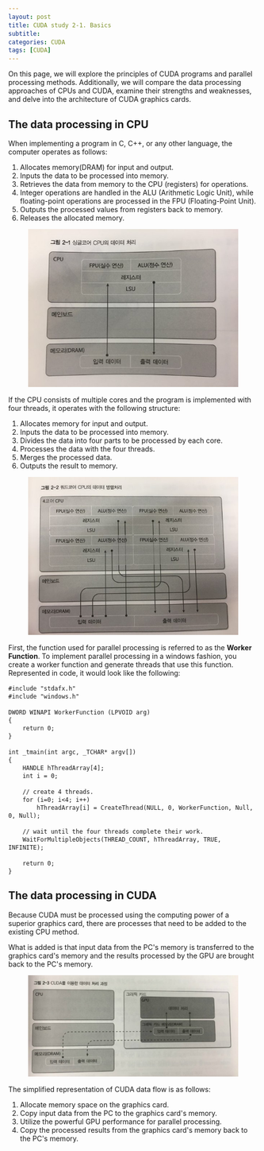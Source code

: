 ```yaml
---
layout: post
title: CUDA study 2-1. Basics
subtitle: 
categories: CUDA
tags: [CUDA]
---
```


On this page, we will explore the principles of CUDA programs and parallel processing methods. Additionally, we will compare the data processing approaches of CPUs and CUDA, examine their strengths and weaknesses, and delve into the architecture of CUDA graphics cards.

## The data processing in CPU

When implementing a program in C, C++, or any other language, the computer operates as follows:

1. Allocates memory(DRAM) for input and output.
2. Inputs the data to be processed into memory.
3. Retrieves the data from memory to the CPU (registers) for operations.
4. Integer operations are handled in the ALU (Arithmetic Logic Unit), while floating-point operations are processed in the FPU (Floating-Point Unit).
5. Outputs the processed values from registers back to memory.
6. Releases the allocated memory.

<figure>
    <img src="images/CUDA/CUDA2-1.jpg">
</figure>
<!-- ![CUDA2-1](images/CUDA/CUDA2-1.jpg "Data processing in single-core CPU") -->

If the CPU consists of multiple cores and the program is implemented with four threads, it operates with the following structure:

1. Allocates memory for input and output.
2. Inputs the data to be processed into memory.
3. Divides the data into four parts to be processed by each core.
4. Processes the data with the four threads.
5. Merges the processed data.
6. Outputs the result to memory.

<figure>
    <img src="images/CUDA/CUDA2-2.jpg">
</figure>
<!-- ![CUDA2-2](images/CUDA/CUDA2-2.jpg) -->


First, the function used for parallel processing is referred to as the **Worker Function**. To implement parallel processing in a windows fashion, you create a worker function and generate threads that use this function. Represented in code, it would look like the following:

```WINAPI
#include "stdafx.h"
#include "windows.h"

DWORD WINAPI WorkerFunction (LPVOID arg)
{
    return 0;
}

int _tmain(int argc, _TCHAR* argv[])
{
    HANDLE hThreadArray[4];
    int i = 0;

    // create 4 threads.
    for (i=0; i<4; i++)
        hThreadArray[i] = CreateThread(NULL, 0, WorkerFunction, Null, 0, Null);
    
    // wait until the four threads complete their work.
    WaitForMultipleObjects(THREAD_COUNT, hThreadArray, TRUE, INFINITE);

    return 0;
}
```

## The data processing in CUDA

Because CUDA must be processed using the computing power of a superior graphics card, there are processes that need to be added to the existing CPU method. 

What is added is that input data from the PC's memory is transferred to the graphics card's memory and the results processed by the GPU are brought back to the PC's memory.

<figure>
    <img src="images/CUDA/CUDA2-3.jpg">
</figure>

The simplified representation of CUDA data flow is as follows:

1. Allocate memory space on the graphics card.
2. Copy input data from the PC to the graphics card's memory.
3. Utilize the powerful GPU performance for parallel processing.
4. Copy the processed results from the graphics card's memory back to the PC's memory.